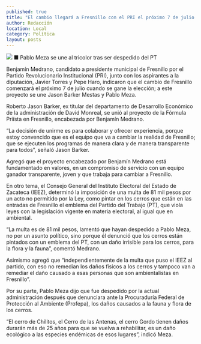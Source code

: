 ```yaml
---
published: true
title: "El cambio llegará a Fresnillo con el PRI el próximo 7 de julio: Benjamín Medrano"
author: Redacción
location: Local
category: Política
layout: posts
---
```


![](http://i.imgur.com/ttDCgJ8m.jpg)
■ Pablo Meza se une al tricolor tras ser despedido del PT

Benjamín Medrano, candidato a presidente municipal de Fresnillo por el Partido Revolucionario Institucional (PRI), junto con los aspirantes a la diputación, Javier Torres y Pepe Haro, indicaron que el cambio de Fresnillo comenzará el próximo 7 de julio cuando se gane la elección; a este proyecto se une Jason Barker Mestas y Pablo Meza.

Roberto Jason Barker, ex titular del departamento de Desarrollo Económico de la administración de David Monreal, se unió al proyecto de la Fórmula Priísta en Fresnillo, encabezada por Benjamín Medrano.

“La decisión de unirme es para colaborar y ofrecer experiencia, porque estoy convencido que es el equipo que va a cambiar la realidad de Fresnillo; que se ejecuten los programas de manera clara y de manera transparente para todos”, señaló Jason Barker.

Agregó que el proyecto encabezado por Benjamín Medrano está fundamentado en valores, en un compromiso de servicio con un equipo ganador transparente, joven y que trabaja para cambiar a Fresnillo.

En otro tema, el Consejo General del Instituto Electoral del Estado de Zacateca (IEEZ), determinó la imposición de una multa de 81 mil pesos por un acto no permitido por la Ley, como pintar en los cerros que están en las entradas de Fresnillo el emblema del Partido del Trabajo (PT), que viola leyes con la legislación vigente en materia electoral, al igual que en ambiental.

“La multa es de 81 mil pesos, lamentó que hayan despedido a Pablo Meza, no por un asunto político, sino porque él denunció que los cerros están pintados con un emblema del PT, con un daño irrisible para los cerros, para la flora y la fauna”, comentó Medrano.

Asimismo agregó que “independientemente de la multa que puso el IEEZ al partido, con eso no remedian los daños físicos a los cerros y tampoco van a remediar el daño causado a esas personas que son ambientalistas en Fresnillo”.

Por su parte, Pablo Meza dijo que fue despedido por la actual administración después que denunciara ante la Procuraduría Federal de Protección al Ambiente (Profepa), los daños causados a la fauna y flora de los cerros.

“El cerro de Chilitos, el Cerro de las Antenas, el cerro Gordo tienen daños durarán más de 25 años para que se vuelva a rehabilitar, es un daño ecológico a las especies endémicas de esos lugares”, indicó Meza.
